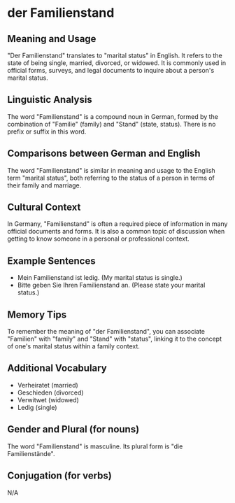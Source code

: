 # der Familienstand
## Meaning and Usage
"Der Familienstand" translates to "marital status" in English. It refers to the state of being single, married, divorced, or widowed. It is commonly used in official forms, surveys, and legal documents to inquire about a person's marital status.

## Linguistic Analysis
The word "Familienstand" is a compound noun in German, formed by the combination of "Familie" (family) and "Stand" (state, status). There is no prefix or suffix in this word.

## Comparisons between German and English
The word "Familienstand" is similar in meaning and usage to the English term "marital status", both referring to the status of a person in terms of their family and marriage.

## Cultural Context
In Germany, "Familienstand" is often a required piece of information in many official documents and forms. It is also a common topic of discussion when getting to know someone in a personal or professional context.

## Example Sentences
- Mein Familienstand ist ledig. (My marital status is single.)
- Bitte geben Sie Ihren Familienstand an. (Please state your marital status.)

## Memory Tips
To remember the meaning of "der Familienstand", you can associate "Familien" with "family" and "Stand" with "status", linking it to the concept of one's marital status within a family context.

## Additional Vocabulary
- Verheiratet (married)
- Geschieden (divorced)
- Verwitwet (widowed)
- Ledig (single)

## Gender and Plural (for nouns)
The word "Familienstand" is masculine. Its plural form is "die Familienstände".

## Conjugation (for verbs)
N/A